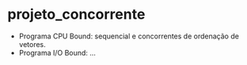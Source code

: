 # projeto_concorrente
- Programa CPU Bound: sequencial e concorrentes de ordenação de vetores.
- Programa I/O Bound: ...

